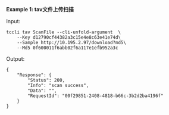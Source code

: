 **Example 1: tav文件上传扫描**



Input: 

```
tccli tav ScanFile --cli-unfold-argument  \
    --Key d12790cf44382a3c15e4e8c63e41e74d\
    --Sample http://10.195.2.97/download?md5\
    --Md5 0f600011f6abb02f6a117e1efb952a3c
```

Output: 
```
{
    "Response": {
        "Status": 200,
        "Info": "scan success",
        "Data": "",
        "RequestId": "00f29851-2408-4818-b66c-3b2d2ba4196f"
    }
}
```

